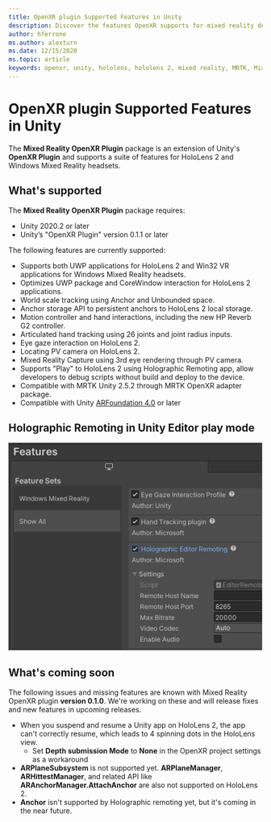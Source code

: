 ```yaml
---
title: OpenXR plugin Supported Features in Unity
description: Discover the features OpenXR supports for mixed reality development in Unity.
author: hferrone
ms.author: alexturn
ms.date: 12/15/2020
ms.topic: article
keywords: openxr, unity, hololens, hololens 2, mixed reality, MRTK, Mixed Reality Toolkit, augmented reality, virtual reality, mixed reality headsets, learn, tutorial, getting started
---
```



# OpenXR plugin Supported Features in Unity

The **Mixed Reality OpenXR Plugin** package is an extension of Unity's **OpenXR Plugin** and supports a suite of features for HoloLens 2 and Windows Mixed Reality headsets.

## What's supported

The **Mixed Reality OpenXR Plugin** package requires: 

* Unity 2020.2 or later
* Unity’s "OpenXR Plugin" version 0.1.1 or later

The following features are currently supported:

* Supports both UWP applications for HoloLens 2 and Win32 VR applications for Windows Mixed Reality headsets.
* Optimizes UWP package and CoreWindow interaction for HoloLens 2 applications.
* World scale tracking using Anchor and Unbounded space.
* Anchor storage API to persistent anchors to HoloLens 2 local storage.
* Motion controller and hand interactions, including the new HP Reverb G2 controller.
* Articulated hand tracking using 26 joints and joint radius inputs.
* Eye gaze interaction on HoloLens 2.
* Locating PV camera on HoloLens 2.
* Mixed Reality Capture using 3rd eye rendering through PV camera.
* Supports "Play" to HoloLens 2 using Holographic Remoting app, allow developers to debug scripts without build and deploy to the device.
* Compatible with MRTK Unity 2.5.2 through MRTK OpenXR adapter package. <missing link>
* Compatible with Unity [ARFoundation 4.0](https://docs.unity3d.com/Packages/com.unity.xr.arfoundation@4.1/manual/index.html) or later

## Holographic Remoting in Unity Editor play mode

![Screenshot of Windows Mixed Reality features window open in Unity editor with features sets highlighted](images/openxr-features-img-01.png)

## What's coming soon

The following issues and missing features are known with Mixed Reality OpenXR plugin **version 0.1.0**. We're working on these and will release fixes and new features in upcoming releases.

* When you suspend and resume a Unity app on HoloLens 2, the app can't correctly resume, which leads to 4 spinning dots in the HoloLens view. 
    *  Set **Depth submission Mode** to **None** in the OpenXR project settings as a workaround
* **ARPlaneSubsystem** is not supported yet. **ARPlaneManager**, **ARHittestManager**, and related API like **ARAnchorManager.AttachAnchor** are also not supported on HoloLens 2.
* **Anchor** isn't supported by Holographic remoting yet, but it's coming in the near future.
